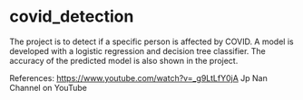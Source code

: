 # covid_detection
The project is to detect if a specific person is affected by COVID. A model is developed with a logistic regression and decision tree classifier. The accuracy of the predicted model is also shown in the project.

References: https://www.youtube.com/watch?v=_g9LtLfY0jA
            Jp Nan Channel on YouTube
